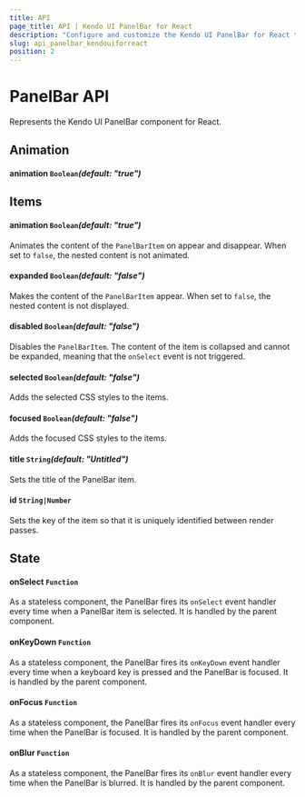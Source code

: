 ```yaml
---
title: API
page_title: API | Kendo UI PanelBar for React
description: "Configure and customize the Kendo UI PanelBar for React through its API reference."
slug: api_panelbar_kendouiforreact
position: 2
---
```


# PanelBar API

Represents the Kendo UI PanelBar component for React.

## Animation

#### animation `Boolean`*(default: "true")*

## Items

#### animation `Boolean`*(default: "true")*

Animates the content of the `PanelBarItem` on appear and disappear. When set to `false`, the nested content is not animated.

#### expanded `Boolean`*(default: "false")*

Makes the content of the `PanelBarItem` appear. When set to `false`, the nested content is not displayed.

#### disabled `Boolean`*(default: "false")*

Disables the `PanelBarItem`. The content of the item is collapsed and cannot be expanded, meaning that the `onSelect` event is not triggered.

#### selected `Boolean`*(default: "false")*

Adds the selected CSS styles to the items.

#### focused `Boolean`*(default: "false")*

Adds the focused CSS styles to the items.

#### title `String`*(default: "Untitled")*

Sets the title of the PanelBar item.

#### id `String|Number`

Sets the key of the item so that it is uniquely identified between render passes.

## State

#### onSelect `Function`

As a stateless component, the PanelBar fires its `onSelect` event handler every time when a PanelBar item is selected. It is handled by the parent component.

#### onKeyDown `Function`

As a stateless component, the PanelBar fires its `onKeyDown` event handler every time when a keyboard key is pressed and the PanelBar is focused. It is handled by the parent component.

#### onFocus `Function`

As a stateless component, the PanelBar fires its `onFocus` event handler every time when the PanelBar is focused. It is handled by the parent component.

#### onBlur `Function`

As a stateless component, the PanelBar fires its `onBlur` event handler every time when the PanelBar is blurred. It is handled by the parent component.

